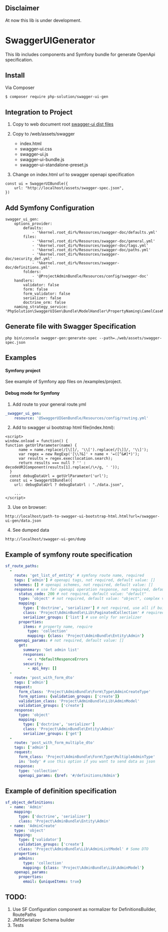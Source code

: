## Disclaimer

At now this lib is under development.

# SwaggerUIGenerator

This lib includes components and Symfony bundle for generate OpenApi specification.

## Install
Via Composer
```` bash
$ composer require php-solution/swagger-ui-gen
````

## Integration to Project

1. Copy to web document root [swagger-ui dist files](https://github.com/swagger-api/swagger-ui/tree/master/dist)

2. Copy to /web/assets/swagger
    - index.html
    - swagger-ui.css
    - swagger-ui.js
    - swagger-ui-bundle.js
    - swagger-ui-standalone-preset.js
    
3. Change on index.html url to swagger openapi specification
````
const ui = SwaggerUIBundle({
    url: "http://localhost/assets/swagger-spec.json",
})
````

## Add Symfony Configuration
````
swagger_ui_gen:
    options_provider:
        defaults:
            - '%kernel.root_dir%/Resources/swagger-doc/defaults.yml'
        files:
            - '%kernel.root_dir%/Resources/swagger-doc/general.yml'
            - '%kernel.root_dir%/Resources/swagger-doc/tags.yml'
            - '%kernel.root_dir%/Resources/swagger-doc/paths.yml'
            - '%kernel.root_dir%/Resources/swagger-doc/security_def.yml'
            - '%kernel.root_dir%/Resources/swagger-doc/definitions.yml'
        folders:
            - '@ProjectAdminBundle/Resources/config/swagger-doc'
    handlers:
        validator: false
        form: false
        form_validator: false
        serializer: false
        doctrine_orm: false
    naming_strategy_service: 'PhpSolution\SwaggerUIGen\Bundle\ModelHandler\PropertyNaming\CamelCaseNamingStrategy'
````

## Generate file with Swagger Specification
````
php bin\console swagger-gen:generate-spec --path=./web/assets/swagger-spec.json
````

## Examples

#### Symfony project
See example of Symfony app files on /examples/project.

#### Debug mode for Symfony
 
1. Add route to your general route.yml
````YAML
_swagger_ui_gen:
    resource: '@SwaggerUIGenBundle/Resources/config/routing.yml'
````
2. Add to swagger ui bootstrap html file(index.html):
````
<script>
window.onload = function() {
function getUrlParameter(name) {
      name = name.replace(/[\[]/, '\\[').replace(/[\]]/, '\\]');
      var regex = new RegExp('[\\?&]' + name + '=([^&#]*)');
      var results = regex.exec(location.search);
      return results === null ? '' : decodeURIComponent(results[1].replace(/\+/g, ' '));
  }
  const debugDataUrl = getUrlParameter('url');
  const ui = SwaggerUIBundle({
    url: debugDataUrl ? debugDataUrl : "./data.json",
    
    ...
</script>
````
3. Use on browser:
````
http://localhost/path-to-swagger-ui-bootstrap-html.html?url=/swagger-ui-gen/data.json
````

4. See dumped data
````
http://localhost/swagger-ui-gen/dump
````
    
## Example of symfony route specification
````YAML
sf_route_paths:
  -
    route: 'get_list_of_entity' # symfony route name, required
    tags: ['admin'] # openapi tags, not required, default value: []
    schemes: [] # openapi schemes, not required, default value: []
    response: # use for openapi operation response, not required, default value: []
      status_code: 200 # not required, default value: "default"
      type: 'object' # not required, default value: "object", complex values: ['array', 'object', 'collection']
      mapping:
        type: ['doctrine', 'serializer'] # not required, use all if builders empty
        class: 'Project\AdminBundle\Lib\PaginatedCollection' # required
        serializer_groups: ['list'] # use only for serializer
      properties:
        items: # property name, require
          type: 'collection'
          mapping: {class: 'Project\AdminBundle\Entity\Admin'}
    openapi_params: # not required, default value: []
      get:
        summary: 'Get admin list'
        responses:
          << : *defaultResponceErrors
        security:
          - api_key: []
  -
    route: 'post_with_form_dto'
    tags: ['admin']
    request:
      form_class: 'Project\AdminBundle\Form\Type\AdminCreateType'
      form_options: {validation_groups: ['create']}
      validation_class: 'Project\AdminBundle\Lib\AdminModel'
      validation_groups: ['create']
    response:
      type: 'object'
      mapping:
        type: ['doctrine', 'serializer']
        class: 'Project\AdminBundle\Entity\Admin'
        serializer_groups: ['get']
  -
    route: 'post_with_form_multiple_dto'
    tags: ['admin']
    request:
      form_class: 'Project\AdminBundle\Form\Type\MultipleAdminType'
      in: 'body' # use this option if you want to send data as json
    response:
      type: 'collection'
      openapi_params: {$ref: '#/definitions/Admin'}
````

## Example of definition specification
````YAML
sf_object_definitions:
  - name: 'Admin'
    mapping:
      type: ['doctrine', 'serializer']
      class: 'Project\AdminBundle\Entity\Admin'
  - name: 'AdminCreate'
    type: 'object'
    mapping:
      type: ['validator']
      validation_groups: ['create']
      class: 'Project\AdminBundle\Lib\AdminListModel' # Some DTO
    properties:
      admins:
        type: 'collection'
        mapping: {class: 'Project\AdminBundle\Lib\AdminModel'}
    openapi_params:
      properties:
        email: {uniqueItems: true}
````

## TODO:
1. Use SF Configuration component as normalizer for DefinitionsBuilder, RoutePaths
2. JMSSerializer Schema builder
3. Tests
